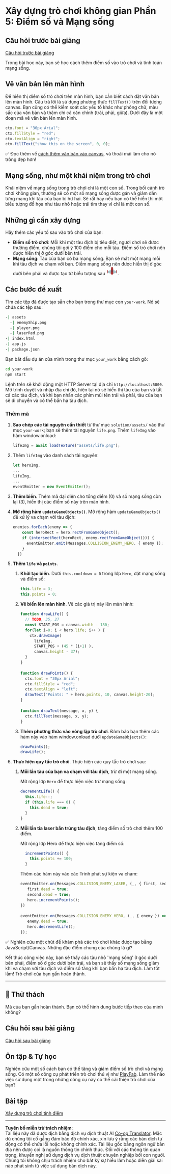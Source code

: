 <!--
CO_OP_TRANSLATOR_METADATA:
{
  "original_hash": "4e8250db84b027c9ff816b4e4c093457",
  "translation_date": "2025-08-27T22:34:15+00:00",
  "source_file": "6-space-game/5-keeping-score/README.md",
  "language_code": "vi"
}
-->
# Xây dựng trò chơi không gian Phần 5: Điểm số và Mạng sống

## Câu hỏi trước bài giảng

[Câu hỏi trước bài giảng](https://ashy-river-0debb7803.1.azurestaticapps.net/quiz/37)

Trong bài học này, bạn sẽ học cách thêm điểm số vào trò chơi và tính toán mạng sống.

## Vẽ văn bản lên màn hình

Để hiển thị điểm số trò chơi trên màn hình, bạn cần biết cách đặt văn bản lên màn hình. Câu trả lời là sử dụng phương thức `fillText()` trên đối tượng canvas. Bạn cũng có thể kiểm soát các yếu tố khác như phông chữ, màu sắc của văn bản và thậm chí cả căn chỉnh (trái, phải, giữa). Dưới đây là một đoạn mã vẽ văn bản lên màn hình.

```javascript
ctx.font = "30px Arial";
ctx.fillStyle = "red";
ctx.textAlign = "right";
ctx.fillText("show this on the screen", 0, 0);
```

✅ Đọc thêm về [cách thêm văn bản vào canvas](https://developer.mozilla.org/docs/Web/API/Canvas_API/Tutorial/Drawing_text), và thoải mái làm cho nó trông đẹp hơn!

## Mạng sống, như một khái niệm trong trò chơi

Khái niệm về mạng sống trong trò chơi chỉ là một con số. Trong bối cảnh trò chơi không gian, thường sẽ có một số mạng sống được gán và giảm dần từng mạng khi tàu của bạn bị hư hại. Sẽ rất hay nếu bạn có thể hiển thị một biểu tượng đồ họa như tàu nhỏ hoặc trái tim thay vì chỉ là một con số.

## Những gì cần xây dựng

Hãy thêm các yếu tố sau vào trò chơi của bạn:

- **Điểm số trò chơi**: Mỗi khi một tàu địch bị tiêu diệt, người chơi sẽ được thưởng điểm, chúng tôi gợi ý 100 điểm cho mỗi tàu. Điểm số trò chơi nên được hiển thị ở góc dưới bên trái.
- **Mạng sống**: Tàu của bạn có ba mạng sống. Bạn sẽ mất một mạng mỗi khi tàu địch va chạm với bạn. Điểm mạng sống nên được hiển thị ở góc dưới bên phải và được tạo từ biểu tượng sau ![hình ảnh mạng sống](../../../../translated_images/life.6fb9f50d53ee0413cd91aa411f7c296e10a1a6de5c4a4197c718b49bf7d63ebf.vi.png).

## Các bước đề xuất

Tìm các tệp đã được tạo sẵn cho bạn trong thư mục con `your-work`. Nó sẽ chứa các tệp sau:

```bash
-| assets
  -| enemyShip.png
  -| player.png
  -| laserRed.png
-| index.html
-| app.js
-| package.json
```

Bạn bắt đầu dự án của mình trong thư mục `your_work` bằng cách gõ:

```bash
cd your-work
npm start
```

Lệnh trên sẽ khởi động một HTTP Server tại địa chỉ `http://localhost:5000`. Mở trình duyệt và nhập địa chỉ đó, hiện tại nó sẽ hiển thị tàu của bạn và tất cả các tàu địch, và khi bạn nhấn các phím mũi tên trái và phải, tàu của bạn sẽ di chuyển và có thể bắn hạ tàu địch.

### Thêm mã

1. **Sao chép các tài nguyên cần thiết** từ thư mục `solution/assets/` vào thư mục `your-work`; bạn sẽ thêm tài nguyên `life.png`. Thêm `lifeImg` vào hàm window.onload:

    ```javascript
    lifeImg = await loadTexture("assets/life.png");
    ```

1. Thêm `lifeImg` vào danh sách tài nguyên:

    ```javascript
    let heroImg,
    ...
    lifeImg,
    ...
    eventEmitter = new EventEmitter();
    ```
  
2. **Thêm biến**. Thêm mã đại diện cho tổng điểm (0) và số mạng sống còn lại (3), hiển thị các điểm số này trên màn hình.

3. **Mở rộng hàm `updateGameObjects()`**. Mở rộng hàm `updateGameObjects()` để xử lý va chạm với tàu địch:

    ```javascript
    enemies.forEach(enemy => {
        const heroRect = hero.rectFromGameObject();
        if (intersectRect(heroRect, enemy.rectFromGameObject())) {
          eventEmitter.emit(Messages.COLLISION_ENEMY_HERO, { enemy });
        }
      })
    ```

4. **Thêm `life` và `points`**. 
   1. **Khởi tạo biến**. Dưới `this.cooldown = 0` trong lớp `Hero`, đặt mạng sống và điểm số:

        ```javascript
        this.life = 3;
        this.points = 0;
        ```

   1. **Vẽ biến lên màn hình**. Vẽ các giá trị này lên màn hình:

        ```javascript
        function drawLife() {
          // TODO, 35, 27
          const START_POS = canvas.width - 180;
          for(let i=0; i < hero.life; i++ ) {
            ctx.drawImage(
              lifeImg, 
              START_POS + (45 * (i+1) ), 
              canvas.height - 37);
          }
        }
        
        function drawPoints() {
          ctx.font = "30px Arial";
          ctx.fillStyle = "red";
          ctx.textAlign = "left";
          drawText("Points: " + hero.points, 10, canvas.height-20);
        }
        
        function drawText(message, x, y) {
          ctx.fillText(message, x, y);
        }

        ```

   1. **Thêm phương thức vào vòng lặp trò chơi**. Đảm bảo bạn thêm các hàm này vào hàm window.onload dưới `updateGameObjects()`:

        ```javascript
        drawPoints();
        drawLife();
        ```

1. **Thực hiện quy tắc trò chơi**. Thực hiện các quy tắc trò chơi sau:

   1. **Mỗi lần tàu của bạn va chạm với tàu địch**, trừ đi một mạng sống.
   
      Mở rộng lớp `Hero` để thực hiện việc trừ mạng sống:

        ```javascript
        decrementLife() {
          this.life--;
          if (this.life === 0) {
            this.dead = true;
          }
        }
        ```

   2. **Mỗi lần tia laser bắn trúng tàu địch**, tăng điểm số trò chơi thêm 100 điểm.

      Mở rộng lớp Hero để thực hiện việc tăng điểm số:
    
        ```javascript
          incrementPoints() {
            this.points += 100;
          }
        ```

        Thêm các hàm này vào các Trình phát sự kiện va chạm:

        ```javascript
        eventEmitter.on(Messages.COLLISION_ENEMY_LASER, (_, { first, second }) => {
           first.dead = true;
           second.dead = true;
           hero.incrementPoints();
        })

        eventEmitter.on(Messages.COLLISION_ENEMY_HERO, (_, { enemy }) => {
           enemy.dead = true;
           hero.decrementLife();
        });
        ```

✅ Nghiên cứu một chút để khám phá các trò chơi khác được tạo bằng JavaScript/Canvas. Những đặc điểm chung của chúng là gì?

Kết thúc công việc này, bạn sẽ thấy các tàu nhỏ 'mạng sống' ở góc dưới bên phải, điểm số ở góc dưới bên trái, và bạn sẽ thấy số mạng sống giảm khi va chạm với tàu địch và điểm số tăng khi bạn bắn hạ tàu địch. Làm tốt lắm! Trò chơi của bạn gần hoàn thành.

---

## 🚀 Thử thách

Mã của bạn gần hoàn thành. Bạn có thể hình dung bước tiếp theo của mình không?

## Câu hỏi sau bài giảng

[Câu hỏi sau bài giảng](https://ashy-river-0debb7803.1.azurestaticapps.net/quiz/38)

## Ôn tập & Tự học

Nghiên cứu một số cách bạn có thể tăng và giảm điểm số trò chơi và mạng sống. Có một số công cụ phát triển trò chơi thú vị như [PlayFab](https://playfab.com). Làm thế nào việc sử dụng một trong những công cụ này có thể cải thiện trò chơi của bạn?

## Bài tập

[Xây dựng trò chơi tính điểm](assignment.md)

---

**Tuyên bố miễn trừ trách nhiệm**:  
Tài liệu này đã được dịch bằng dịch vụ dịch thuật AI [Co-op Translator](https://github.com/Azure/co-op-translator). Mặc dù chúng tôi cố gắng đảm bảo độ chính xác, xin lưu ý rằng các bản dịch tự động có thể chứa lỗi hoặc không chính xác. Tài liệu gốc bằng ngôn ngữ bản địa nên được coi là nguồn thông tin chính thức. Đối với các thông tin quan trọng, khuyến nghị sử dụng dịch vụ dịch thuật chuyên nghiệp bởi con người. Chúng tôi không chịu trách nhiệm cho bất kỳ sự hiểu lầm hoặc diễn giải sai nào phát sinh từ việc sử dụng bản dịch này.